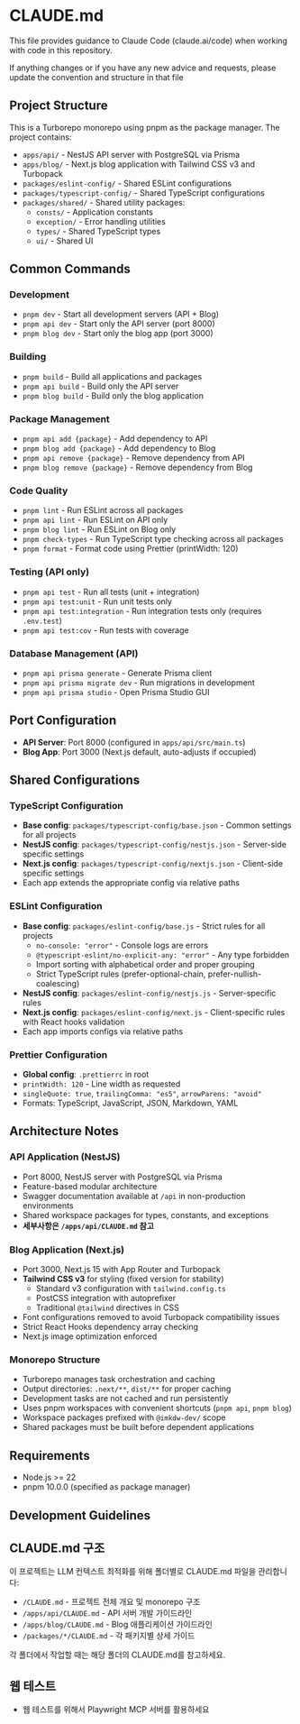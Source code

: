 # CLAUDE.md

This file provides guidance to Claude Code (claude.ai/code) when working with code in this repository.

If anything changes or if you have any new advice and requests, please update the convention and structure in that file

## Project Structure

This is a Turborepo monorepo using pnpm as the package manager. The project contains:

- `apps/api/` - NestJS API server with PostgreSQL via Prisma
- `apps/blog/` - Next.js blog application with Tailwind CSS v3 and Turbopack
- `packages/eslint-config/` - Shared ESLint configurations
- `packages/typescript-config/` - Shared TypeScript configurations  
- `packages/shared/` - Shared utility packages:
  - `consts/` - Application constants
  - `exception/` - Error handling utilities
  - `types/` - Shared TypeScript types
  - `ui/` - Shared UI

## Common Commands

### Development
- `pnpm dev` - Start all development servers (API + Blog)
- `pnpm api dev` - Start only the API server (port 8000)
- `pnpm blog dev` - Start only the blog app (port 3000)

### Building
- `pnpm build` - Build all applications and packages
- `pnpm api build` - Build only the API server
- `pnpm blog build` - Build only the blog application

### Package Management
- `pnpm api add {package}` - Add dependency to API
- `pnpm blog add {package}` - Add dependency to Blog
- `pnpm api remove {package}` - Remove dependency from API
- `pnpm blog remove {package}` - Remove dependency from Blog

### Code Quality
- `pnpm lint` - Run ESLint across all packages
- `pnpm api lint` - Run ESLint on API only
- `pnpm blog lint` - Run ESLint on Blog only
- `pnpm check-types` - Run TypeScript type checking across all packages
- `pnpm format` - Format code using Prettier (printWidth: 120)

### Testing (API only)
- `pnpm api test` - Run all tests (unit + integration)  
- `pnpm api test:unit` - Run unit tests only
- `pnpm api test:integration` - Run integration tests only (requires `.env.test`)
- `pnpm api test:cov` - Run tests with coverage

### Database Management (API)
- `pnpm api prisma generate` - Generate Prisma client
- `pnpm api prisma migrate dev` - Run migrations in development
- `pnpm api prisma studio` - Open Prisma Studio GUI

## Port Configuration

- **API Server**: Port 8000 (configured in `apps/api/src/main.ts`)
- **Blog App**: Port 3000 (Next.js default, auto-adjusts if occupied)

## Shared Configurations

### TypeScript Configuration
- **Base config**: `packages/typescript-config/base.json` - Common settings for all projects
- **NestJS config**: `packages/typescript-config/nestjs.json` - Server-side specific settings
- **Next.js config**: `packages/typescript-config/nextjs.json` - Client-side specific settings
- Each app extends the appropriate config via relative paths

### ESLint Configuration
- **Base config**: `packages/eslint-config/base.js` - Strict rules for all projects
  - `no-console: "error"` - Console logs are errors
  - `@typescript-eslint/no-explicit-any: "error"` - Any type forbidden
  - Import sorting with alphabetical order and proper grouping
  - Strict TypeScript rules (prefer-optional-chain, prefer-nullish-coalescing)
- **NestJS config**: `packages/eslint-config/nestjs.js` - Server-specific rules
- **Next.js config**: `packages/eslint-config/next.js` - Client-specific rules with React hooks validation
- Each app imports configs via relative paths

### Prettier Configuration
- **Global config**: `.prettierrc` in root
- `printWidth: 120` - Line width as requested
- `singleQuote: true`, `trailingComma: "es5"`, `arrowParens: "avoid"`
- Formats: TypeScript, JavaScript, JSON, Markdown, YAML

## Architecture Notes

### API Application (NestJS)
- Port 8000, NestJS server with PostgreSQL via Prisma
- Feature-based modular architecture
- Swagger documentation available at `/api` in non-production environments
- Shared workspace packages for types, constants, and exceptions
- **세부사항은 `/apps/api/CLAUDE.md` 참고**

### Blog Application (Next.js)
- Port 3000, Next.js 15 with App Router and Turbopack
- **Tailwind CSS v3** for styling (fixed version for stability)
  - Standard v3 configuration with `tailwind.config.ts`
  - PostCSS integration with autoprefixer
  - Traditional `@tailwind` directives in CSS
- Font configurations removed to avoid Turbopack compatibility issues
- Strict React Hooks dependency array checking
- Next.js image optimization enforced

### Monorepo Structure  
- Turborepo manages task orchestration and caching
- Output directories: `.next/**`, `dist/**` for proper caching
- Development tasks are not cached and run persistently
- Uses pnpm workspaces with convenient shortcuts (`pnpm api`, `pnpm blog`)
- Workspace packages prefixed with `@imkdw-dev/` scope
- Shared packages must be built before dependent applications

## Requirements

- Node.js >= 22
- pnpm 10.0.0 (specified as package manager)

## Development Guidelines

## CLAUDE.md 구조

이 프로젝트는 LLM 컨텍스트 최적화를 위해 폴더별로 CLAUDE.md 파일을 관리합니다:

- `/CLAUDE.md` - 프로젝트 전체 개요 및 monorepo 구조
- `/apps/api/CLAUDE.md` - API 서버 개발 가이드라인
- `/apps/blog/CLAUDE.md` - Blog 애플리케이션 가이드라인  
- `/packages/*/CLAUDE.md` - 각 패키지별 상세 가이드

각 폴더에서 작업할 때는 해당 폴더의 CLAUDE.md를 참고하세요.

## 웹 테스트
- 웹 테스트를 위해서 Playwright MCP 서버를 활용하세요